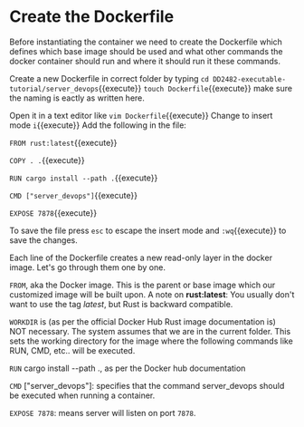 # Create the Dockerfile

Before instantiating the container we need to create the Dockerfile which defines which base image should be used and what other commands the docker container should run and where it should run it these commands.

Create a new Dockerfile in correct folder by typing
`cd DD2482-executable-tutorial/server_devops`{{execute}}
 `touch Dockerfile`{{execute}} make sure the naming is eactly as written here.

Open it in a text editor like `vim Dockerfile`{{execute}}
Change to insert mode `i`{{execute}}
Add the following in the file:

`FROM rust:latest`{{execute}}

`COPY . .`{{execute}}

`RUN cargo install --path .`{{execute}}

`CMD ["server_devops"]`{{execute}}

`EXPOSE 7878`{{execute}}

To save the file press `esc` to escape the insert mode and `:wq`{{execute}} to save the changes.

Each line of the Dockerfile creates a new read-only layer in the docker image. Let's go through them one by one.

`FROM`, aka the Docker image. This is the parent or base image which our customized image will be built upon.
A note on **rust:latest**: You usually don't want to use the tag *latest*, but Rust is backward compatible.

`WORKDIR` is (as per the official Docker Hub Rust image documentation is) NOT necessary. The system assumes that we are in the current folder.  This sets the working directory for the image where the following commands like RUN, CMD, etc.. will be executed.

`RUN` cargo install --path ., as per the Docker hub documentation

`CMD` ["server_devops"]: specifies that the command server_devops should be executed when running a container. 

`EXPOSE 7878`: means server will listen on port `7878`.

